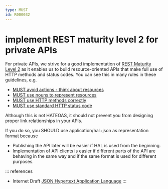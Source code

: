 ```yaml
---
type: MUST
id: R000032
---
```


# implement REST maturity level 2 for private APIs

For private APIs, we strive for a good implementation of [REST Maturity Level 2](https://martinfowler.com/articles/richardsonMaturityModel.html#level2) as it enables us to build resource-oriented APIs that make full use of HTTP methods and status codes.
You can see this in many rules in these guidelines, e.g.

- [MUST avoid actions - think about resources](../040_resources/1010_must-avoid-actions-think-about-resources.md)
- [MUST use nouns to represent resources](../040_resources/1020_must-use-nouns-to-represent-resources.md)
- [MUST use HTTP methods correctly](../030_http/2010_must-use-http-methods-correctly.md)
- [MUST use standard HTTP status code](../030_http/3020_must-use-standard-http-status-code.md)

Although this is not HATEOAS, it should not prevent you from designing proper link relationships in your APIs.

If you do so, you SHOULD use application/hal+json as representation format because

- Publishing the API later will be easier if HAL is used from the beginning.
- Implementation of API clients is easier if different parts of the API are behaving in the same way and if
  the same format is used for different purposes.

::: references

- Internet Draft [JSON Hypertext Application Language](https://tools.ietf.org/html/draft-kelly-json-hal-08)
  :::
